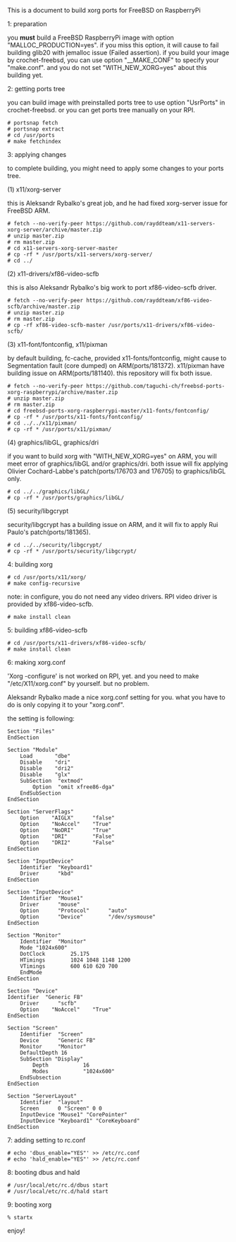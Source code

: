 This is a document to build xorg ports for FreeBSD on RaspberryPi 

1: preparation

you **must** build a FreeBSD RaspberryPi image with option
 "MALLOC_PRODUCTION=yes". if you miss this option, it will
 cause to fail building glib20 with jemalloc issue (Failed
 assertion). if you build your image by crochet-freebsd,
 you can use option "__MAKE_CONF" to specify your "make.conf".
 and you do not set "WITH_NEW_XORG=yes" about this building yet.

2: getting ports tree

you can build image with preinstalled ports tree to use option
 "UsrPorts" in crochet-freebsd. or you can get ports tree manually
 on your RPI.

    # portsnap fetch 
    # portsnap extract 
    # cd /usr/ports 
    # make fetchindex 

3: applying changes

to complete building, you might need to apply some changes to your
 ports tree.

(1) x11/xorg-server

this is Aleksandr Rybalko's great job, and he had fixed xorg-server
 issue for FreeBSD ARM.

    # fetch --no-verify-peer https://github.com/rayddteam/x11-servers-xorg-server/archive/master.zip
    # unzip master.zip
    # rm master.zip
    # cd x11-servers-xorg-server-master
    # cp -rf * /usr/ports/x11-servers/xorg-server/
    # cd ../

(2) x11-drivers/xf86-video-scfb

this is also Aleksandr Rybalko's big work to port xf86-video-scfb driver.

    # fetch --no-verify-peer https://github.com/rayddteam/xf86-video-scfb/archive/master.zip
    # unzip master.zip
    # rm master.zip
    # cp -rf xf86-video-scfb-master /usr/ports/x11-drivers/xf86-video-scfb/

(3) x11-font/fontconfig, x11/pixman

by default building, fc-cache, provided x11-fonts/fontconfig, might
 cause to Segmentation fault (core dumped) on ARM(ports/181372).
 x11/pixman have building issue on ARM(ports/181140).
 this repository will fix both issue.

    # fetch --no-verify-peer https://github.com/taguchi-ch/freebsd-ports-xorg-raspberrypi/archive/master.zip
    # unzip master.zip
    # rm master.zip
    # cd freebsd-ports-xorg-raspberrypi-master/x11-fonts/fontconfig/
    # cp -rf * /usr/ports/x11-fonts/fontconfig/
    # cd ../../x11/pixman/
    # cp -rf * /usr/ports/x11/pixman/

(4) graphics/libGL, graphics/dri

if you want to build xorg with "WITH_NEW_XORG=yes" on ARM, you will
 meet error of graphics/libGL and/or graphics/dri.
 both issue will fix applying Olivier Cochard-Labbe's patch(ports/176703
 and 176705) to graphics/libGL only. 

    # cd ../../graphics/libGL/
    # cp -rf * /usr/ports/graphics/libGL/

(5) security/libgcrypt

security/libgcrypt has a building issue on ARM, and it will fix to apply Rui
 Paulo's patch(ports/181365).

    # cd ../../security/libgcrypt/
    # cp -rf * /usr/ports/security/libgcrypt/

4: building xorg 

    # cd /usr/ports/x11/xorg/
    # make config-recursive 

note: in configure, you do not need any video drivers. RPI video
 driver is provided by xf86-video-scfb. 

    # make install clean  

5: building xf86-video-scfb

    # cd /usr/ports/x11-drivers/xf86-video-scfb/
    # make install clean

6: making xorg.conf

'Xorg -configure' is not worked on RPI, yet. and you need to make
 "/etc/X11/xorg.conf" by yourself. but no problem.

Aleksandr Rybalko made a nice xorg.conf setting for you. what you
 have to do is only copying it to your "xorg.conf". 

the setting is following: 

    Section "Files" 
    EndSection 

    Section "Module" 
        Load       "dbe" 
        Disable    "dri" 
        Disable    "dri2" 
        Disable    "glx" 
        SubSection  "extmod" 
            Option  "omit xfree86-dga" 
        EndSubSection 
    EndSection 

    Section "ServerFlags" 
        Option    "AIGLX"      "false" 
        Option    "NoAccel"    "True" 
        Option    "NoDRI"      "True" 
        Option    "DRI"        "False" 
        Option    "DRI2"       "False" 
    EndSection 

    Section "InputDevice" 
        Identifier  "Keyboard1" 
        Driver      "kbd" 
    EndSection 

    Section "InputDevice" 
        Identifier  "Mouse1" 
        Driver      "mouse" 
        Option      "Protocol"      "auto" 
        Option      "Device"        "/dev/sysmouse" 
    EndSection 

    Section "Monitor" 
        Identifier  "Monitor" 
        Mode "1024x600" 
        DotClock        25.175 
        HTimings        1024 1048 1148 1200 
        VTimings        600 610 620 700 
        EndMode 
    EndSection 

    Section "Device" 
    Identifier  "Generic FB" 
        Driver      "scfb" 
        Option    "NoAccel"    "True" 
    EndSection 

    Section "Screen" 
        Identifier  "Screen" 
        Device      "Generic FB" 
        Monitor     "Monitor" 
        DefaultDepth 16 
        SubSection "Display" 
            Depth           16 
            Modes           "1024x600" 
        EndSubsection 
    EndSection 

    Section "ServerLayout" 
        Identifier  "layout" 
        Screen      0 "Screen" 0 0 
        InputDevice "Mouse1" "CorePointer" 
        InputDevice "Keyboard1" "CoreKeyboard" 
    EndSection 

7: adding setting to rc.conf

    # echo 'dbus_enable="YES"' >> /etc/rc.conf 
    # echo 'hald_enable="YES"' >> /etc/rc.conf 

8: booting dbus and hald

    # /usr/local/etc/rc.d/dbus start 
    # /usr/local/etc/rc.d/hald start 

9: booting xorg

    % startx 

enjoy!
